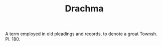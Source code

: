 ---
title: Drachma
letter: D
permalink: "/definitions/bld-drachma.html"
body: A term employed in old pleadings and records, to denote a groat Townsh. Pl.
  180.
published_at: '2018-07-07'
source: Black's Law Dictionary 2nd Ed (1910)
layout: post
---